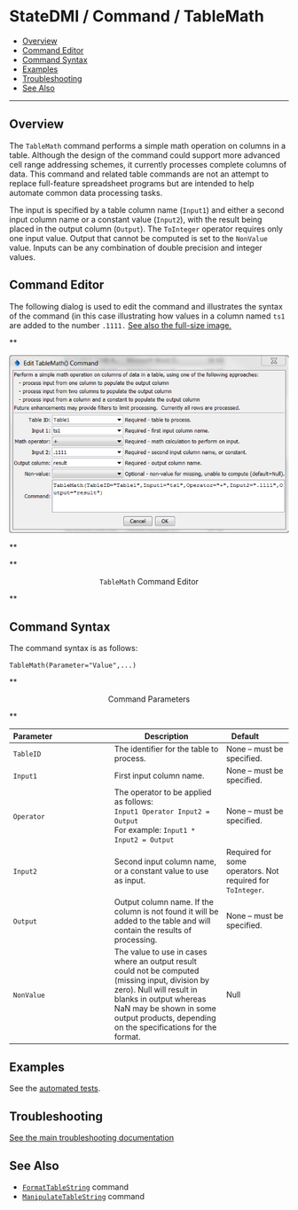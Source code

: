 # StateDMI / Command / TableMath #

* [Overview](#overview)
* [Command Editor](#command-editor)
* [Command Syntax](#command-syntax)
* [Examples](#examples)
* [Troubleshooting](#troubleshooting)
* [See Also](#see-also)

-------------------------

## Overview ##

The `TableMath` command performs a simple math operation on columns in a table.
Although the design of the command could support more advanced cell range addressing schemes,
it currently processes complete columns of data.
This command and related table commands are not an attempt to replace full-feature spreadsheet
programs but are intended to help automate common data processing tasks.

The input is specified by a table column name (`Input1`) and either a second input
column name or a constant value (`Input2`), with the result being placed in the output column (`Output`).
The `ToInteger` operator requires only one input value.
Output that cannot be computed is set to the `NonValue` value.
Inputs can be any combination of double precision and integer values.

## Command Editor ##

The following dialog is used to edit the command and illustrates the syntax of the
command (in this case illustrating how values in a column named `ts1` are added to the number `.1111.`
<a href="../TableMath.png">See also the full-size image.</a>

**<p style="text-align: center;">
![TableMath command editor](TableMath.png)
</p>**

**<p style="text-align: center;">
`TableMath` Command Editor
</p>**

## Command Syntax ##

The command syntax is as follows:

```text
TableMath(Parameter="Value",...)
```
**<p style="text-align: center;">
Command Parameters
</p>**

| **Parameter**&nbsp;&nbsp;&nbsp;&nbsp;&nbsp;&nbsp;&nbsp;&nbsp;&nbsp;&nbsp;&nbsp;&nbsp;&nbsp;&nbsp;&nbsp;&nbsp;&nbsp;&nbsp;&nbsp;&nbsp;&nbsp;&nbsp;&nbsp;&nbsp;&nbsp;&nbsp; | **Description** | **Default**&nbsp;&nbsp;&nbsp;&nbsp;&nbsp;&nbsp;&nbsp;&nbsp;&nbsp;&nbsp; |
| --------------|-----------------|----------------- |
|`TableID`|The identifier for the table to process.|None – must be specified.|
|`Input1`|First input column name.|None – must be specified.|
|`Operator`|The operator to be applied as follows:<br>`Input1 Operator Input2 = Output`<br>For example: `Input1 * Input2 = Output`|None – must be specified.|
|`Input2`|Second input column name, or a constant value to use as input.|Required for some operators.  Not required for `ToInteger`.|
|`Output`|Output column name.  If the column is not found it will be added to the table and will contain the results of processing.|None – must be specified.|
|`NonValue`|The value to use in cases where an output result could not be computed (missing input, division by zero).  Null will result in blanks in output whereas NaN may be shown in some output products, depending on the specifications for the format.|Null|

## Examples ##

See the [automated tests](https://github.com/OpenCDSS/cdss-app-statedmi-test/tree/master/test/regression/commands/TableMath).

## Troubleshooting ##

[See the main troubleshooting documentation](../../troubleshooting/troubleshooting.md)

## See Also ##

* [`FormatTableString`](../FormatTableString/FormatTableString) command
* [`ManipulateTableString`](../ManipulateTableString/ManipulateTableString) command
